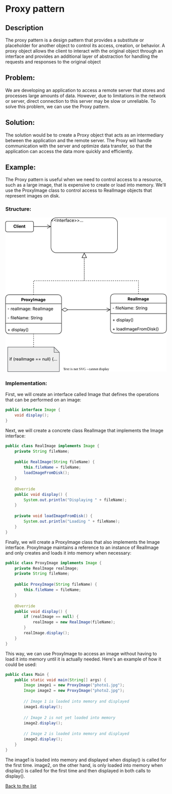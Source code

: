 # Proxy pattern

## Description

The proxy pattern is a design pattern that provides a substitute or placeholder for another object to control its access, creation, or behavior. A proxy object allows the client to interact with the original object through an interface and provides an additional layer of abstraction for handling the requests and responses to the original object

## Problem:

We are developing an application to access a remote server that stores and processes large amounts of data. However, due to limitations in the network or server, direct connection to this server may be slow or unreliable. To solve this problem, we can use the Proxy pattern.

## Solution:

The solution would be to create a Proxy object that acts as an intermediary between the application and the remote server. The Proxy will handle communication with the server and optimize data transfer, so that the application can access the data more quickly and efficiently.

## Example:

The Proxy pattern is useful when we need to control access to a resource, such as a large image, that is expensive to create or load into memory. We'll use the ProxyImage class to control access to RealImage objects that represent images on disk.

### Structure:

<p align="center">
    <img src="diagrams/Proxy.drawio.svg"/>
</p>

### Implementation:

First, we will create an interface called Image that defines the operations that can be performed on an image:

```java
public interface Image {
    void display();
}
```
Next, we will create a concrete class RealImage that implements the Image interface:

```java
public class RealImage implements Image {
    private String fileName;

    public RealImage(String fileName) {
        this.fileName = fileName;
        loadImageFromDisk();
    }

    @Override
    public void display() {
        System.out.println("Displaying " + fileName);
    }

    private void loadImageFromDisk() {
        System.out.println("Loading " + fileName);
    }
}
```

Finally, we will create a ProxyImage class that also implements the Image interface. ProxyImage maintains a reference to an instance of RealImage and only creates and loads it into memory when necessary:

```java
public class ProxyImage implements Image {
    private RealImage realImage;
    private String fileName;

    public ProxyImage(String fileName) {
        this.fileName = fileName;
    }

    @Override
    public void display() {
        if (realImage == null) {
            realImage = new RealImage(fileName);
        }
        realImage.display();
    }
}
```

This way, we can use ProxyImage to access an image without having to load it into memory until it is actually needed. Here's an example of how it could be used:

```java
public class Main {
    public static void main(String[] args) {
        Image image1 = new ProxyImage("photo1.jpg");
        Image image2 = new ProxyImage("photo2.jpg");

        // Image 1 is loaded into memory and displayed
        image1.display();

        // Image 2 is not yet loaded into memory
        image2.display();

        // Image 2 is loaded into memory and displayed
        image2.display();
    }
}
```

The image1 is loaded into memory and displayed when display() is called for the first time. image2, on the other hand, is only loaded into memory when display() is called for the first time and then displayed in both calls to display().

[Back to the list](./README.md)